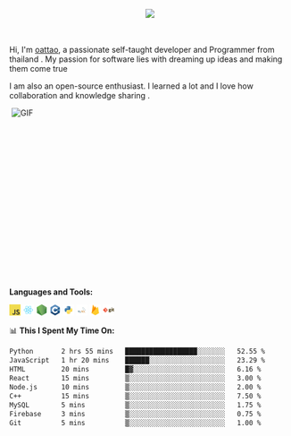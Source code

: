 <p align="center">
  <a href="https://discord.gg/Aas9QMD5" alt="Discord" title="My-server">
    <img src="https://discord.c99.nl/widget/theme-3/980197281544433714.png">
  </a>
</p>

<br />

Hi, I'm [oattao](https://blog.abhisheknaidu.tech/), a passionate self-taught developer and Programmer from 
thailand
. My passion for software lies with dreaming up ideas and making them come true 

I am also an open-source enthusiast. I learned a lot  and I love how collaboration and knowledge sharing .


  <img align="right" alt="GIF" src="https://github.com/abhisheknaiidu/abhisheknaiidu/blob/master/code.gif?raw=true" width="500" height="320" />

**Languages and Tools:**  

<code><img height="20" src="https://raw.githubusercontent.com/github/explore/80688e429a7d4ef2fca1e82350fe8e3517d3494d/topics/javascript/javascript.png"></code>
<code><img height="20" src="https://raw.githubusercontent.com/github/explore/80688e429a7d4ef2fca1e82350fe8e3517d3494d/topics/react/react.png"></code>
<code><img height="20" src="https://raw.githubusercontent.com/github/explore/80688e429a7d4ef2fca1e82350fe8e3517d3494d/topics/nodejs/nodejs.png"></code>
<code><img height="20" src="https://raw.githubusercontent.com/github/explore/80688e429a7d4ef2fca1e82350fe8e3517d3494d/topics/cpp/cpp.png"></code>
<code><img height="20" src="https://raw.githubusercontent.com/github/explore/80688e429a7d4ef2fca1e82350fe8e3517d3494d/topics/python/python.png"></code>
<code><img height="20" src="https://raw.githubusercontent.com/github/explore/80688e429a7d4ef2fca1e82350fe8e3517d3494d/topics/mysql/mysql.png"></code>
<code><img height="20" src="https://raw.githubusercontent.com/github/explore/80688e429a7d4ef2fca1e82350fe8e3517d3494d/topics/firebase/firebase.png"></code>
<code><img height="20" src="https://raw.githubusercontent.com/github/explore/80688e429a7d4ef2fca1e82350fe8e3517d3494d/topics/git/git.png"></code>

📊 **This I Spent My Time On:**
<!--START_SECTION:waka-->
```text
Python       2 hrs 55 mins   ██████████████████░░░░░░░   52.55 % 
JavaScript   1 hr 20 mins    ██████░░░░░░░░░░░░░░░░░░░   23.29 % 
HTML         20 mins         █▓░░░░░░░░░░░░░░░░░░░░░░░   6.16 % 
React        15 mins         ▒░░░░░░░░░░░░░░░░░░░░░░░░   3.00 % 
Node.js      10 mins         ▒░░░░░░░░░░░░░░░░░░░░░░░░   2.00 % 
C++          15 mins         ▒░░░░░░░░░░░░░░░░░░░░░░░░   7.50 % 
MySQL        5 mins          ▒░░░░░░░░░░░░░░░░░░░░░░░░   1.75 % 
Firebase     3 mins          ▒░░░░░░░░░░░░░░░░░░░░░░░░   0.75 % 
Git          5 mins          ▒░░░░░░░░░░░░░░░░░░░░░░░░   1.00 % 
```
<!--END_SECTION:waka-->


